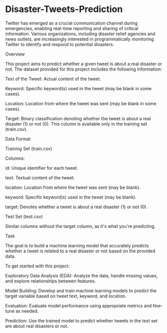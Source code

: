 # Disaster-Tweets-Prediction

Twitter has emerged as a crucial communication channel during emergencies, enabling real-time reporting and sharing of critical information. Various organizations, including disaster relief agencies and news outlets, are increasingly interested in programmatically monitoring Twitter to identify and respond to potential disasters.

Overview

This project aims to predict whether a given tweet is about a real disaster or not. The dataset provided for this project includes the following information:

Text of the Tweet: Actual content of the tweet.

Keyword: Specific keyword(s) used in the tweet (may be blank in some cases).

Location: Location from where the tweet was sent (may be blank in some cases).

Target: Binary classification denoting whether the tweet is about a real disaster (1) or not (0). This column is available only in the training set (train.csv).

Data Format

Training Set (train.csv)

Columns:

id: Unique identifier for each tweet.

text: Textual content of the tweet.

location: Location from where the tweet was sent (may be blank).

keyword: Specific keyword(s) used in the tweet (may be blank).

target: Denotes whether a tweet is about a real disaster (1) or not (0).

Test Set (test.csv)

Similar columns without the target column, as it's what you're predicting.

Task

The goal is to build a machine learning model that accurately predicts whether a tweet is related to a real disaster or not based on the provided data.

To get started with this project:

Exploratory Data Analysis (EDA): Analyze the data, handle missing values, and explore relationships between features.

Model Building: Develop and train machine learning models to predict the target variable based on tweet text, keyword, and location.

Evaluation: Evaluate model performance using appropriate metrics and fine-tune as needed.

Prediction: Use the trained model to predict whether tweets in the test set are about real disasters or not.
